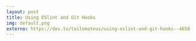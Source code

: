 ```yaml
---
layout: post
title: Using ESlint and Git Hooks
img: default.png
externo: https://dev.to/tailomateus/using-eslint-and-git-hooks--4658
---
```

